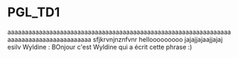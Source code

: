 # PGL_TD1
aaaaaaaaaaaaaaaaaaaaaaaaaaaaaaaaaaaaaaaaaaaaaaaaaaaaaaaaaaaaaaaaaaaaaaaaaaaaaaaaaaaaaaaa
sfjkrvnjnznfvnr
hellooooooooo
jajajjajaajjajaj
esilv
Wyldine : 
BOnjour c'est Wyldine qui a écrit cette phrase :)
